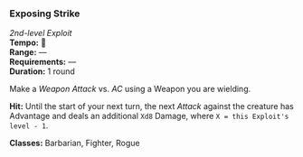 ### Exposing Strike
*2nd-level Exploit*  
**Tempo:** 🔺  
**Range:** —  
**Requirements:** —  
**Duration:** 1 round  

Make a *Weapon Attack* vs. *AC* using a Weapon you are wielding.

**Hit:** Until the start of your next turn, the next *Attack* against the creature has Advantage and deals an additional `Xd8` Damage, where `X = this Exploit's level - 1`.

**Classes:** Barbarian, Fighter, Rogue
